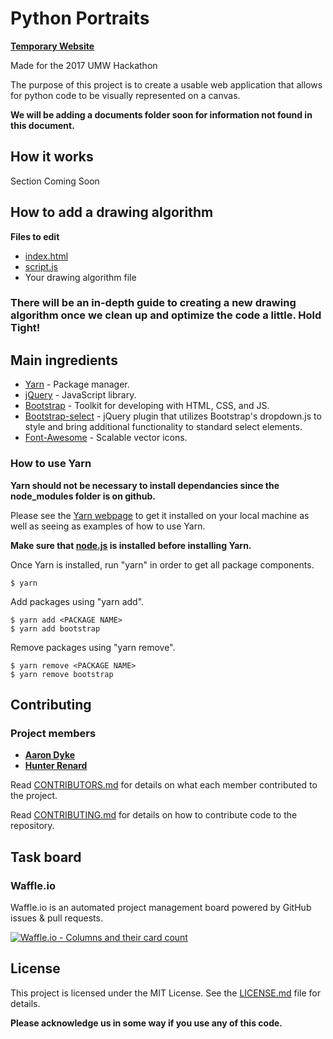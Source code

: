 # Python Portraits

**[Temporary Website](http://cs.umw.edu/~hrenard/pp/)**

Made for the 2017 UMW Hackathon

The purpose of this project is to create a usable web application that allows for python code to be visually represented on a canvas.

**We will be adding a documents folder soon for information not found in this document.**

## How it works

Section Coming Soon

## How to add a drawing algorithm

**Files to edit**
* [index.html](index.html)
* [script.js](scripts/script.js)
* Your drawing algorithm file

### There will be an in-depth guide to creating a new drawing algorithm once we clean up and optimize the code a little. Hold Tight!

## Main ingredients

* [Yarn](https://yarnpkg.com) - Package manager.
* [jQuery](https://jquery.com/) - JavaScript library.
* [Bootstrap](https://getbootstrap.com/) - Toolkit for developing with HTML, CSS, and JS.
* [Bootstrap-select](https://silviomoreto.github.io/bootstrap-select/) - jQuery plugin that utilizes Bootstrap's dropdown.js to style and bring additional functionality to standard select elements.
* [Font-Awesome](http://fontawesome.io/) - Scalable vector icons.

### How to use Yarn

**Yarn should not be necessary to install dependancies since the node_modules folder is on github.**

Please see the [Yarn webpage](https://yarnpkg.com/) to get it installed on your local machine as well as seeing as examples of how to use Yarn.

**Make sure that [node.js](https://nodejs.org/) is installed before installing Yarn.**

Once Yarn is installed, run "yarn" in order to get all package components.
```
$ yarn
```

Add packages using "yarn add".
```
$ yarn add <PACKAGE NAME>
$ yarn add bootstrap
```

Remove packages using "yarn remove".
```
$ yarn remove <PACKAGE NAME>
$ yarn remove bootstrap
```

## Contributing

### Project members

* [**Aaron Dyke**](https://github.com/Adyke95)
* [**Hunter Renard**](https://github.com/RenardHJ)

Read [CONTRIBUTORS.md](CONTRIBUTORS.md) for details on what each member contributed to the project.

Read [CONTRIBUTING.md](CONTRIBUTING.md) for details on how to contribute code to the repository. 


## Task board

### Waffle.io

Waffle.io is an automated project management board powered by GitHub issues & pull requests.

[![Waffle.io - Columns and their card count](https://badge.waffle.io/RenardHJ/Python_Portraits.svg?columns=all)](https://waffle.io/RenardHJ/CodeIsArt)

## License

This project is licensed under the MIT License. See the [LICENSE.md](LICENSE.md) file for details.

**Please acknowledge us in some way if you use any of this code.**
